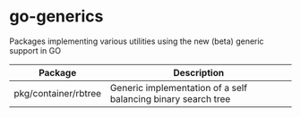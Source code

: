 # go-generics
Packages implementing various utilities using the new (beta) generic support in GO

|Package|Description|
|-------|-----------|
|pkg/container/rbtree|Generic implementation of a self balancing binary search tree|

